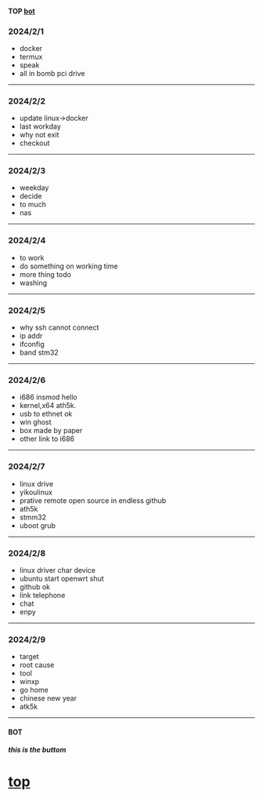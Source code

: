 #### TOP [bot](#bot)

### 2024/2/1
- docker
- termux
- speak
- all in bomb pci drive
---
### 2024/2/2
- update linux->docker
- last workday
- why not exit
- checkout
---
### 2024/2/3
- weekday 
- decide
- to much
- nas
---
### 2024/2/4
- to work 
- do something on working time
- more thing todo
- washing
---
### 2024/2/5
- why ssh cannot connect 
- ip addr
- ifconfig
- band stm32
---
### 2024/2/6
- i686 insmod hello 
- kernel,x64 ath5k.
- usb to ethnet ok
- win ghost
- box made by paper
- other link to i686
---
### 2024/2/7
- linux drive 
- yikoulinux
- prative remote open source in endless  github
- ath5k
- stmm32
- uboot grub
---
### 2024/2/8
- linux driver char device 
- ubuntu start openwrt shut
- github ok
- link telephone
- chat
- enpy
---
### 2024/2/9
- target 
- root cause
- tool
- winxp
- go home
- chinese new year
- atk5k
---
#### BOT    
##### this is the buttom   

[top](#top)
===


